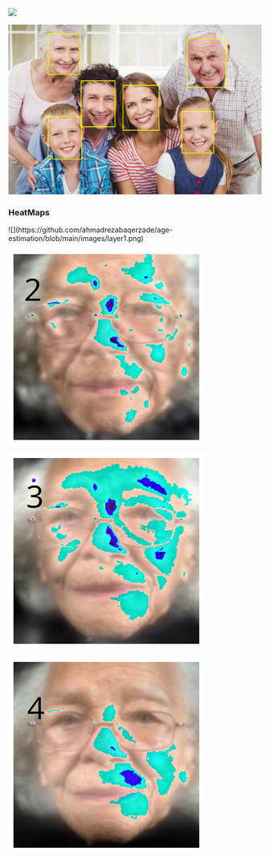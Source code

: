 ![](https://github.com/ahmadrezabaqerzade/age-estimation/blob/main/images/download%20(2).png)

![](https://github.com/ahmadrezabaqerzade/age-estimation/blob/main/images/download%20(3).png)

<h3>HeatMaps</h3>
![](https://github.com/ahmadrezabaqerzade/age-estimation/blob/main/images/layer1.png)

![](https://github.com/ahmadrezabaqerzade/age-estimation/blob/main/images/layer2.png)

![](https://github.com/ahmadrezabaqerzade/age-estimation/blob/main/images/layer3.png)

![](https://github.com/ahmadrezabaqerzade/age-estimation/blob/main/images/layer4.png)
